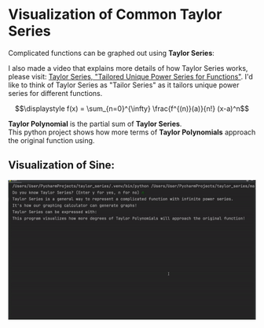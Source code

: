 # Visualization of Common Taylor Series 

Complicated functions can be graphed out using **Taylor Series**:

I also made a video that explains more details of how Taylor Series works, please visit: [Taylor Series, "Tailored Unique Power Series for Functions"](https://youtu.be/OcHCgtH-9ls).
I'd like to think of Taylor Series as "Tailor Series" as it tailors unique power series for different functions.

$$\displaystyle f(x) = \sum_{n=0}^{\infty} \frac{f^{(n)}(a)}{n!} (x-a)^n$$

__Taylor Polynomial__ is the partial sum of __Taylor Series__.\
This python project shows how more terms of __Taylor Polynomials__ approach the original function using.

## Visualization of Sine:

 ![sine](https://raw.githubusercontent.com/OssieLin/assets/main/taylor_series.gif)
